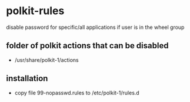 # polkit-rules

disable password for specific/all applications if user is in the wheel group

## folder of polkit actions that can be disabled

- /usr/share/polkit-1/actions

## installation

- copy file 99-nopasswd.rules to /etc/polkit-1/rules.d
